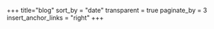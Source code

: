 +++
title="blog"
sort_by = "date"
transparent = true
paginate_by = 3
insert_anchor_links = "right"
+++
